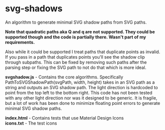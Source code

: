 # svg-shadows
An algorithm to generate minimal SVG shadow paths from SVG paths.

**Note that quadratic paths aka Q and q are not supported. They could be supported though and the code is partially there. Wasn't part of my requirements.**

Also while it could be supported I treat paths that duplicate points as invalid. If you pass in a path that duplicates points you'll see the shadow clip through subpaths. This can be fixed by removing such paths after the parsing step or fixing the SVG path to not do that which is more ideal.

**svgshadow.js** - Contains the core algorithms. Specifically PathToSVGShadowPath(svgPath, width, height) takes in an SVG path as a string and outputs an SVG shadow path. The light direction is hardcoded to point from the top left to the bottom right. This code has not been tested with any other light direction nor was it designed to be generic. It is fragile, but a lot of work has been done to minimize floating point errors to generate minimal SVG shadow paths.

**index.html** - Contains tests that use Material Design Icons  
**icons.txt** - The test icons  
